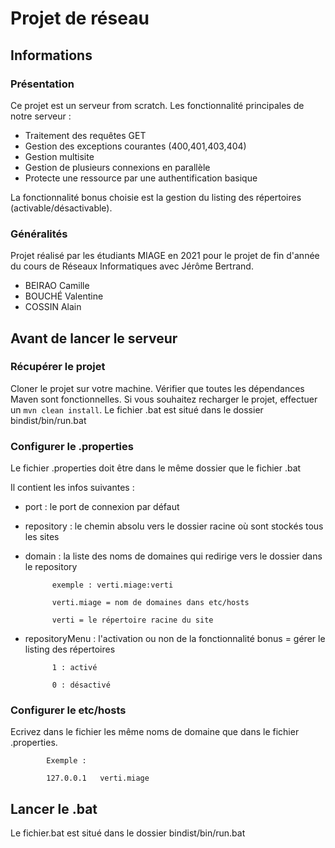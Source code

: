 # Projet de réseau

## Informations

### Présentation
Ce projet est un serveur from scratch. 
Les fonctionnalité principales de notre serveur :
- Traitement des requêtes GET 
- Gestion des exceptions courantes (400,401,403,404)
- Gestion multisite
- Gestion de plusieurs connexions en parallèle
- Protecte une ressource par une authentification basique

La fonctionnalité bonus choisie est la gestion du listing des répertoires (activable/désactivable).

### Généralités

Projet réalisé par les étudiants MIAGE en 2021 pour le projet de fin d'année du cours de Réseaux Informatiques avec Jérôme Bertrand.

- BEIRAO Camille
- BOUCHÉ Valentine
- COSSIN Alain

## Avant de lancer le serveur

### Récupérer le projet
Cloner le projet sur votre machine.
Vérifier que toutes les dépendances Maven sont fonctionnelles.
Si vous souhaitez recharger le projet, effectuer un `mvn clean install`.
Le fichier .bat est situé dans le dossier bindist/bin/run.bat

### Configurer le .properties

Le fichier .properties doit être dans le même dossier que le fichier .bat

Il contient les infos suivantes :
- port : le port de connexion par défaut
- repository : le chemin absolu vers le dossier racine où sont stockés tous les sites
- domain : la liste des noms de domaines qui redirige vers le dossier dans le repository

			exemple : verti.miage:verti
	
			verti.miage = nom de domaines dans etc/hosts
			
			verti = le répertoire racine du site
- repositoryMenu : l'activation ou non de la fonctionnalité bonus = gérer le listing des répertoires

			1 : activé
	
			0 : désactivé

### Configurer le etc/hosts

Ecrivez dans le fichier les même noms de domaine que dans le fichier .properties.

			Exemple :
			
			127.0.0.1	verti.miage

## Lancer le .bat

Le fichier.bat est situé dans le dossier bindist/bin/run.bat